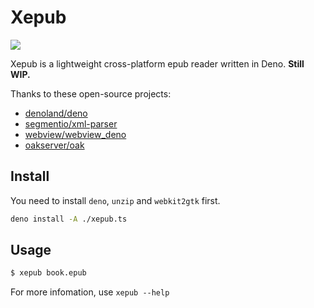 # Xepub

![](https://github.com/swwind/xepub/workflows/CI/badge.svg?branch=master&event=push)

Xepub is a lightweight cross-platform epub reader written in Deno. **Still WIP.**

Thanks to these open-source projects:

- [denoland/deno](https://github.com/denoland/deno)
- [segmentio/xml-parser](https://github.com/segmentio/xml-parser)
- [webview/webview_deno](https://github.com/webview/webview_deno)
- [oakserver/oak](https://github.com/oakserver/oak)

## Install

You need to install `deno`, `unzip` and `webkit2gtk` first.

```bash
deno install -A ./xepub.ts
```

## Usage

```bash
$ xepub book.epub
```

For more infomation, use `xepub --help`
